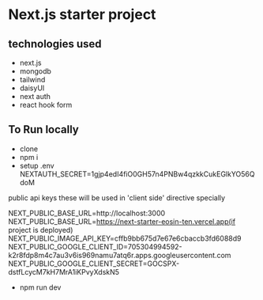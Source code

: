 # Next.js starter project

## technologies used

- next.js
- mongodb
- tailwind
- daisyUI
- next auth
- react hook form

## To Run locally

- clone
- npm i
- setup .env
  NEXTAUTH_SECRET=1gjp4edI4fiO0GH57n4PNBw4qzkkCukEGlkYO56QdoM

public api keys these will be used in 'client side' directive specially

NEXT_PUBLIC_BASE_URL=http://localhost:3000
NEXT_PUBLIC_BASE_URL=https://next-starter-eosin-ten.vercel.app(if project is deployed)
NEXT_PUBLIC_IMAGE_API_KEY=cffb9bb675d7e67e6cbaccb3fd6088d9
NEXT_PUBLIC_GOOGLE_CLIENT_ID=705304994592-k2r8fdp8m4c7au3v6is969namu7atq6r.apps.googleusercontent.com
NEXT_PUBLIC_GOOGLE_CLIENT_SECRET=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

- npm run dev
